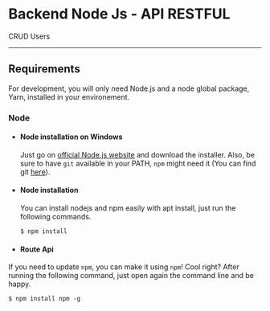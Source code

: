 # Backend Node Js - API RESTFUL 

CRUD Users

---
## Requirements

For development, you will only need Node.js and a node global package, Yarn, installed in your environement.

### Node
- #### Node installation on Windows

  Just go on [official Node.js website](https://nodejs.org/) and download the installer.
Also, be sure to have `git` available in your PATH, `npm` might need it (You can find git [here](https://git-scm.com/)).

- #### Node installation

  You can install nodejs and npm easily with apt install, just run the following commands.

      $ npm install

- #### Route Api


If you need to update `npm`, you can make it using `npm`! Cool right? After running the following command, just open again the command line and be happy.

    $ npm install npm -g

